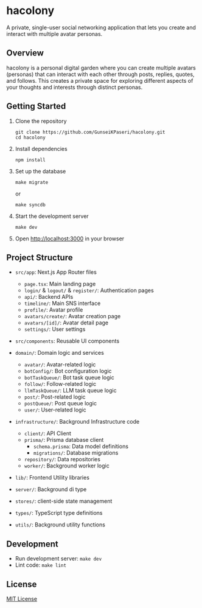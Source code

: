 # hacolony

A private, single-user social networking application that lets you create and interact with multiple avatar personas.

## Overview

hacolony is a personal digital garden where you can create multiple avatars (personas) that can interact with each other through posts, replies, quotes, and follows. This creates a private space for exploring different aspects of your thoughts and interests through distinct personas.

## Getting Started

1. Clone the repository

   ```
   git clone https://github.com/GunseiKPaseri/hacolony.git
   cd hacolony
   ```

2. Install dependencies

   ```
   npm install
   ```

3. Set up the database

   ```
   make migrate
   ```

   or

   ```
   make syncdb
   ```

4. Start the development server

   ```
   make dev
   ```

5. Open [http://localhost:3000](http://localhost:3000) in your browser

## Project Structure

- `src/app`: Next.js App Router files

  - `page.tsx`: Main landing page
  - `login/` & `logout/` & `register/`: Authentication pages
  - `api/`: Backend APIs
  - `timeline/`: Main SNS interface
  - `profile/`: Avatar profile
  - `avatars/create/`: Avatar creation page
  - `avatars/[id]/`: Avatar detail page
  - `settings/`: User settings

- `src/components`: Reusable UI components
- `domain/`: Domain logic and services
  - `avatar/`: Avatar-related logic
  - `botConfig/`: Bot configuration logic
  - `botTaskQueue/`: Bot task queue logic
  - `follow/`: Follow-related logic
  - `llmTaskQueue/`: LLM task queue logic
  - `post/`: Post-related logic
  - `postQueue/`: Post queue logic
  - `user/`: User-related logic
- `infrastructure/`: Background Infrastructure code
  - `client/`: API Client
  - `prisma/`: Prisma database client
    - `schema.prisma`: Data model definitions
    - `migrations/`: Database migrations
  - `repository/`: Data repositories
  - `worker/`: Background worker logic
- `lib/`: Frontend Utility libraries
- `server/`: Background di type
- `stores/`: client-side state management
- `types/`: TypeScript type definitions
- `utils/`: Background utility functions

## Development

- Run development server: `make dev`
- Lint code: `make lint`

## License

[MIT License](LICENSE)
